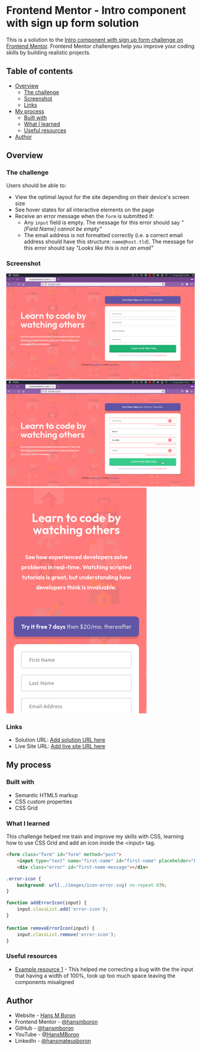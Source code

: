 # Frontend Mentor - Intro component with sign up form solution

This is a solution to the [Intro component with sign up form challenge on Frontend Mentor](https://www.frontendmentor.io/challenges/intro-component-with-signup-form-5cf91bd49edda32581d28fd1). Frontend Mentor challenges help you improve your coding skills by building realistic projects. 

## Table of contents

- [Overview](#overview)
  - [The challenge](#the-challenge)
  - [Screenshot](#screenshot)
  - [Links](#links)
- [My process](#my-process)
  - [Built with](#built-with)
  - [What I learned](#what-i-learned)
  - [Useful resources](#useful-resources)
- [Author](#author)

## Overview

### The challenge

Users should be able to:

- View the optimal layout for the site depending on their device's screen size
- See hover states for all interactive elements on the page
- Receive an error message when the `form` is submitted if:
  - Any `input` field is empty. The message for this error should say *"[Field Name] cannot be empty"*
  - The email address is not formatted correctly (i.e. a correct email address should have this structure: `name@host.tld`). The message for this error should say *"Looks like this is not an email"*

### Screenshot

![Desktop layout](./print1.png)
![Form Validation](./print2.png)
![Mobile layout](./print3.png)


### Links

- Solution URL: [Add solution URL here](https://your-solution-url.com)
- Live Site URL: [Add live site URL here](https://your-live-site-url.com)

## My process

### Built with

- Semantic HTML5 markup
- CSS custom properties
- CSS Grid

### What I learned

This challenge helped me train and improve my skills with CSS, learning how to use CSS Grid and add an icon inside the &lt;input&gt; tag.

```html
<form class="form" id="form" method="post">
    <input type="text" name="first-name" id="first-name" placeholder="First Name">
    <div class="error" id="first-name-message"></div>
```
```css
.error-icon {
    background: url(../images/icon-error.svg) no-repeat 93%;
}
```
```js
function addErrorIcon(input) {
    input.classList.add('error-icon');
}

function removeErrorIcon(input) {
    input.classList.remove('error-icon');
}
```

### Useful resources

- [Example resource 1](https://stackoverflow.com/questions/16907518/css-input-with-width-100-goes-outside-parents-bound/16907625) - This helped me correcting a bug with the the input that having a width of 100%, took up too much space leaving the components misaligned 

## Author

- Website - [Hans M Boron](https://www.mehsys.com.br)
- Frontend Mentor - [@hansmboron](https://www.frontendmentor.io/profile/hansmboron)
- GitHub - [@hansmboron](https://www.github.com/hansmboron)
- YouTube - [@HansMBoron](https://www.youtube.com/c/HansMBoron)
- LinkedIn - [@hansmateusboron](https://www.linkedin.com/in/hansmateusboron/)
